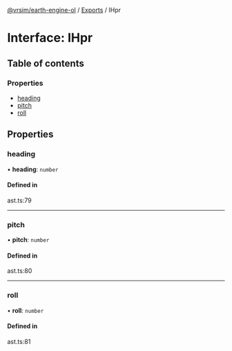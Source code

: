 [@vrsim/earth-engine-ol](../README.md) / [Exports](../modules.md) / IHpr

# Interface: IHpr

## Table of contents

### Properties

- [heading](IHpr.md#heading)
- [pitch](IHpr.md#pitch)
- [roll](IHpr.md#roll)

## Properties

### heading

• **heading**: `number`

#### Defined in

ast.ts:79

___

### pitch

• **pitch**: `number`

#### Defined in

ast.ts:80

___

### roll

• **roll**: `number`

#### Defined in

ast.ts:81
